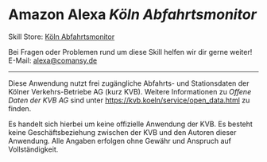 Amazon Alexa *Köln Abfahrtsmonitor*
====

Skill Store: [Köln Abfahrtsmonitor](https://www.amazon.de/Philippst-K%C3%B6ln-Abfahrtsmonitor/dp/B01N9Y9HTF/)

Bei Fragen oder Problemen rund um diese Skill helfen wir dir gerne weiter! E-Mail: alexa@comansy.de


---
Diese Anwendung nutzt frei zugängliche Abfahrts- und Stationsdaten der Kölner Verkehrs-Betriebe AG (kurz KVB). 
Weitere Informationen zu *Offene Daten der KVB AG* sind unter https://kvb.koeln/service/open_data.html zu finden.

Es handelt sich hierbei um keine offizielle Anwendung der KVB. Es besteht keine Geschäftsbeziehung zwischen der KVB 
und den Autoren dieser Anwendung. Alle Angaben erfolgen ohne Gewähr und Anspruch auf Vollständigkeit.